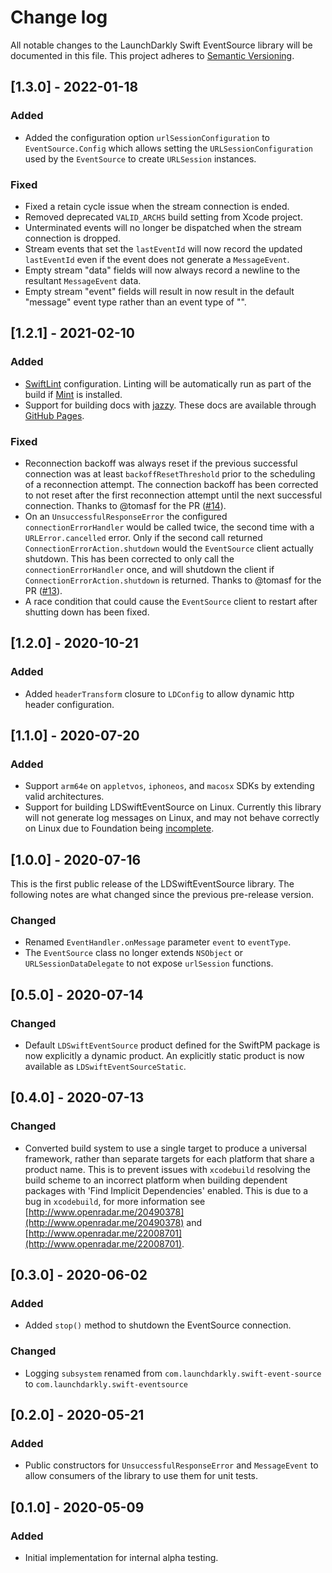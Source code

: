 # Change log

All notable changes to the LaunchDarkly Swift EventSource library will be documented in this file. This project adheres to [Semantic Versioning](http://semver.org).

## [1.3.0] - 2022-01-18
### Added
- Added the configuration option `urlSessionConfiguration` to `EventSource.Config` which allows setting the `URLSessionConfiguration` used by the `EventSource` to create `URLSession` instances.

### Fixed
- Fixed a retain cycle issue when the stream connection is ended.
- Removed deprecated `VALID_ARCHS` build setting from Xcode project.
- Unterminated events will no longer be dispatched when the stream connection is dropped.
- Stream events that set the `lastEventId` will now record the updated `lastEventId` even if the event does not generate a `MessageEvent`.
- Empty stream "data" fields will now always record a newline to the resultant `MessageEvent` data.
- Empty stream "event" fields will result in now result in the default "message" event type rather than an event type of "".

## [1.2.1] - 2021-02-10
### Added
- [SwiftLint](https://github.com/realm/SwiftLint) configuration. Linting will be automatically run as part of the build if [Mint](https://github.com/yonaskolb/Mint) is installed.
- Support for building docs with [jazzy](https://github.com/realm/jazzy). These docs are available through [GitHub Pages](https://launchdarkly.github.io/swift-eventsource/).

### Fixed
- Reconnection backoff was always reset if the  previous successful connection was at least `backoffResetThreshold` prior to the scheduling of a reconnection attempt. The connection backoff has been corrected to not reset after the first reconnection attempt until the next successful connection. Thanks to  @tomasf for the PR ([#14](https://github.com/launchdarkly/swift-eventsource/pull/14)).
- On an `UnsuccessfulResponseError` the configured `connectionErrorHandler` would be called twice, the second time with a `URLError.cancelled` error. Only if the second call returned `ConnectionErrorAction.shutdown` would the `EventSource` client actually shutdown. This has been corrected to only call the `connectionErrorHandler` once, and will shutdown the client if `ConnectionErrorAction.shutdown` is returned. Thanks to  @tomasf for the PR ([#13](https://github.com/launchdarkly/swift-eventsource/pull/13)).
- A race condition that could cause the `EventSource` client to restart after shutting down has been fixed.

## [1.2.0] - 2020-10-21
### Added
- Added `headerTransform` closure to `LDConfig` to allow dynamic http header configuration.

## [1.1.0] - 2020-07-20
### Added
- Support `arm64e` on `appletvos`, `iphoneos`, and `macosx` SDKs by extending valid architectures.
- Support for building LDSwiftEventSource on Linux. Currently this library will not generate log messages on Linux, and may not behave correctly on Linux due to Foundation being [incomplete](https://github.com/apple/swift-corelibs-foundation/blob/master/Docs/Status.md).

## [1.0.0] - 2020-07-16
This is the first public release of the LDSwiftEventSource library. The following notes are what changed since the previous pre-release version.
### Changed
- Renamed `EventHandler.onMessage` parameter `event` to `eventType`.
- The `EventSource` class no longer extends `NSObject` or `URLSessionDataDelegate` to not expose `urlSession` functions.

## [0.5.0] - 2020-07-14
### Changed
- Default `LDSwiftEventSource` product defined for the SwiftPM package is now explicitly a dynamic product. An explicitly static product is now available as `LDSwiftEventSourceStatic`.

## [0.4.0] - 2020-07-13
### Changed
- Converted build system to use a single target to produce a universal framework, rather than separate targets for each platform that share a product name. This is to prevent issues with `xcodebuild` resolving the build scheme to an incorrect platform when building dependent packages with 'Find Implicit Dependencies' enabled. This is due to a bug in `xcodebuild`, for more information see [http://www.openradar.me/20490378](http://www.openradar.me/20490378) and [http://www.openradar.me/22008701](http://www.openradar.me/22008701).

## [0.3.0] - 2020-06-02
### Added
- Added `stop()` method to shutdown the EventSource connection.
### Changed
- Logging `subsystem` renamed from `com.launchdarkly.swift-event-source` to `com.launchdarkly.swift-eventsource`

## [0.2.0] - 2020-05-21
### Added
- Public constructors for `UnsuccessfulResponseError` and `MessageEvent` to allow consumers of the library to use them for unit tests.

## [0.1.0] - 2020-05-09
### Added
- Initial implementation for internal alpha testing.
